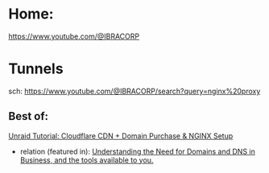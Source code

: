 # Home:
https://www.youtube.com/@IBRACORP

# Tunnels
sch: https://www.youtube.com/@IBRACORP/search?query=nginx%20proxy

## Best of: 
[Unraid Tutorial: Cloudflare CDN + Domain Purchase & NGINX Setup](https://youtu.be/c6Y6M8CdcQ0)
- relation (featured in): [Understanding the Need for Domains and DNS in Business, and the tools available to you.](https://youtu.be/1yWsVyMG6f4?list=PLjLkaXQ353210citr52k74DWb3IOzHWL7)
